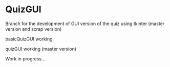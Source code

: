 # QuizGUI

Branch for the development of GUI version of the quiz using tkinter (master version and scrap version)

basicQuizGUI working. 

quizGUI working (master version)

Work in progress...
